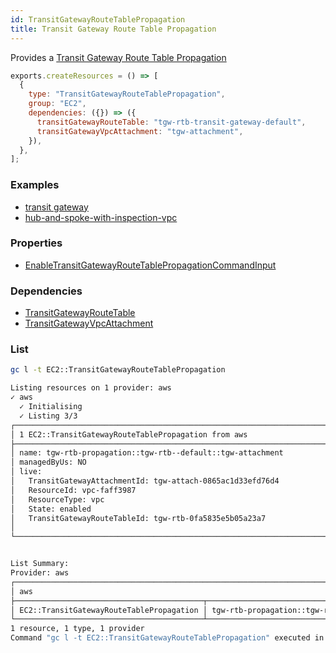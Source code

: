 ```yaml
---
id: TransitGatewayRouteTablePropagation
title: Transit Gateway Route Table Propagation
---
```


Provides a [Transit Gateway Route Table Propagation](https://console.aws.amazon.com/vpc/home?#TransitGatewayRouteTables:)

```js
exports.createResources = () => [
  {
    type: "TransitGatewayRouteTablePropagation",
    group: "EC2",
    dependencies: ({}) => ({
      transitGatewayRouteTable: "tgw-rtb-transit-gateway-default",
      transitGatewayVpcAttachment: "tgw-attachment",
    }),
  },
];
```

### Examples

- [transit gateway](https://github.com/grucloud/grucloud/blob/main/examples/aws/EC2/transit-gateway)
- [hub-and-spoke-with-inspection-vpc](https://github.com/grucloud/grucloud/blob/main/examples/aws/EC2/hub-and-spoke-with-inspection-vpc)

### Properties

- [EnableTransitGatewayRouteTablePropagationCommandInput](https://docs.aws.amazon.com/AWSJavaScriptSDK/v3/latest/clients/client-ec2/interfaces/enabletransitgatewayroutetablepropagationcommandinput.html)

### Dependencies

- [TransitGatewayRouteTable](./TransitGatewayRouteTable.md)
- [TransitGatewayVpcAttachment](./TransitGatewayVpcAttachment.md)

### List

```sh
gc l -t EC2::TransitGatewayRouteTablePropagation
```

```sh
Listing resources on 1 provider: aws
✓ aws
  ✓ Initialising
  ✓ Listing 3/3
┌───────────────────────────────────────────────────────────────────────────────────────┐
│ 1 EC2::TransitGatewayRouteTablePropagation from aws                                   │
├───────────────────────────────────────────────────────────────────────────────────────┤
│ name: tgw-rtb-propagation::tgw-rtb--default::tgw-attachment                           │
│ managedByUs: NO                                                                       │
│ live:                                                                                 │
│   TransitGatewayAttachmentId: tgw-attach-0865ac1d33efd76d4                            │
│   ResourceId: vpc-faff3987                                                            │
│   ResourceType: vpc                                                                   │
│   State: enabled                                                                      │
│   TransitGatewayRouteTableId: tgw-rtb-0fa5835e5b05a23a7                               │
│                                                                                       │
└───────────────────────────────────────────────────────────────────────────────────────┘


List Summary:
Provider: aws
┌──────────────────────────────────────────────────────────────────────────────────────┐
│ aws                                                                                  │
├──────────────────────────────────────────┬───────────────────────────────────────────┤
│ EC2::TransitGatewayRouteTablePropagation │ tgw-rtb-propagation::tgw-rtb--default::t… │
└──────────────────────────────────────────┴───────────────────────────────────────────┘
1 resource, 1 type, 1 provider
Command "gc l -t EC2::TransitGatewayRouteTablePropagation" executed in 8s, 178 MB
```
